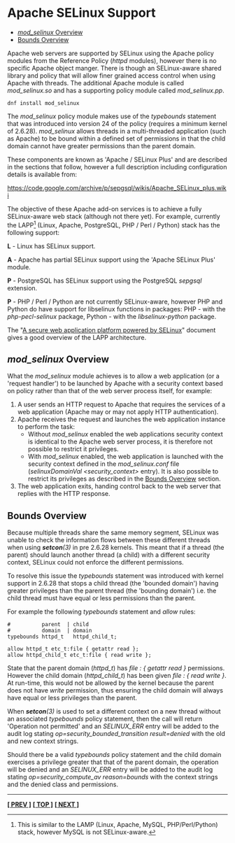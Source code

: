 # Apache SELinux Support

- [*mod_selinux* Overview](#mod_selinux-overview)
- [Bounds Overview](#bounds-overview)

Apache web servers are supported by SELinux using the Apache policy
modules from the Reference Policy (*httpd* modules), however there is no
specific Apache object manger. There is though an SELinux-aware shared
library and policy that will allow finer grained access control when
using Apache with threads. The additional Apache module is called
*mod_selinux.so* and has a supporting policy module called *mod_selinux.pp*.

```
dnf install mod_selinux
```

The *mod_selinux* policy module makes use of the *typebounds* statement that
was introduced into version 24 of the policy (requires a minimum kernel of
2.6.28). *mod_selinux* allows threads in a multi-threaded application (such
as Apache) to be bound within a defined set of permissions in that the
child domain cannot have greater permissions than the parent domain.

These components are known as 'Apache / SELinux Plus' and are described
in the sections that follow, however a full description including
configuration details is available from:

<https://code.google.com/archive/p/sepgsql/wikis/Apache_SELinux_plus.wiki>

The objective of these Apache add-on services is to achieve a fully
SELinux-aware web stack (although not there yet). For example, currently
the LAPP[^fn_as_1] (Linux, Apache, PostgreSQL, PHP / Perl / Python)
stack has the following support:

**L** - Linux has SELinux support.

**A** - Apache has partial SELinux support using the 'Apache SELinux Plus' module.

**P** - PostgreSQL has SELinux support using the PostgreSQL *sepgsql* extension.

**P** - PHP / Perl / Python are not currently SELinux-aware, however PHP
and Python do have support for libselinux functions in packages: PHP - with
the *php-pecl-selinux* package, Python - with the *libselinux-python* package.

The "[A secure web application platform powered by SELinux](http://sepgsql.googlecode.com/files/LCA20090120-lapp-selinux.pdf)"
document gives a good overview of the LAPP architecture.

## *mod_selinux* Overview

What the *mod_selinux* module achieves is to allow a web application
(or a 'request handler') to be launched by Apache with a security
context based on policy rather than that of the web server process
itself, for example:

1. A user sends an HTTP request to Apache that requires the services of
   a web application (Apache may or may not apply HTTP authentication).
2. Apache receives the request and launches the web application
   instance to perform the task:
   - Without *mod_selinux* enabled the web applications security context
     is identical to the Apache web server process, it is therefore not
     possible to restrict it privileges.
   - With *mod_selinux* enabled, the web application is launched with
     the security context defined in the *mod_selinux.conf* file
     (*selinuxDomainVal \<security_context\>* entry). It is also
     possible to restrict its privileges as described in the
     [Bounds Overview](#bounds-overview) section.
3. The web application exits, handing control back to the web server
   that replies with the HTTP response.

## Bounds Overview

Because multiple threads share the same memory segment, SELinux was
unable to check the information flows between these different threads
when using ***setcon**(3)* in pre 2.6.28 kernels. This meant that if a
thread (the parent) should launch another thread (a child) with a
different security context, SELinux could not enforce the different
permissions.

To resolve this issue the *typebounds* statement was introduced with
kernel support in 2.6.28 that stops a child thread (the 'bounded domain')
having greater privileges than the parent thread (the 'bounding domain')
i.e. the child thread must have equal or less permissions than the parent.

For example the following *typebounds* statement and *allow* rules:

```
#          parent  | child
#          domain  | domain
typebounds httpd_t   httpd_child_t;

allow httpd_t etc_t:file { getattr read };
allow httpd_child_t etc_t:file { read write };
```

State that the parent domain (*httpd_t*) has *file : { getattr read }*
permissions. However the child domain (*httpd_child_t*) has been given
*file : { read write }*. At run-time, this would not be allowed by the
kernel because the parent does not have *write* permission, thus
ensuring the child domain will always have equal or less privileges than
the parent.

When ***setcon**(3)* is used to set a different context on a new thread
without an associated *typebounds* policy statement, then the call will
return 'Operation not permitted' and an *SELINUX_ERR* entry will be added
to the audit log stating *op=security_bounded_transition result=denied*
with the old and new context strings.

Should there be a valid *typebounds* policy statement and the child
domain exercises a privilege greater that that of the parent domain, the
operation will be denied and an *SELINUX_ERR* entry will be added to
the audit log stating *op=security_compute_av reason=bounds* with
the context strings and the denied class and permissions.

[^fn_as_1]: This is similar to the LAMP (Linux, Apache, MySQL, PHP/Perl/Python)
stack, however MySQL is not SELinux-aware.

<!-- %CUTHERE% -->

---
**[[ PREV ]](postgresql.md)** **[[ TOP ]](#)** **[[ NEXT ]](configuration_files.md)**
